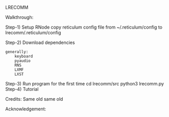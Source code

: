 LRECOMM

Walkthrough:

Step-1) Setup RNode
    copy reticulum config file from ~/.reticulum/config to lrecomm/.reticulum/config

Step-2) Download dependencies

    generally:
        keyboard
        pyaudio
        RNS
        LXMF
        LXST

Step-3) Run program for the first time
    cd lrecomm/src
    python3 lrecomm.py
Step-4) Tutorial

Credits:
    Same old same old

Acknowledgement:
